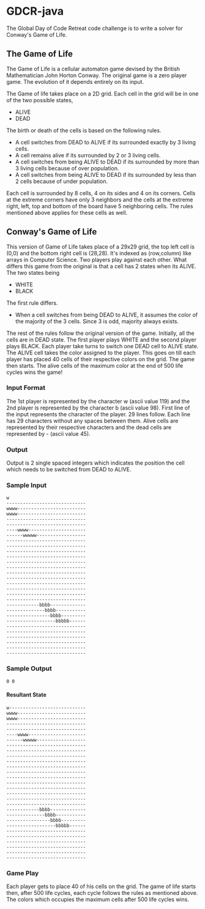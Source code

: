 # GDCR-java

The Global Day of Code Retreat code challenge is to write a solver for Conway's Game of Life.

## The Game of Life

The Game of Life is a cellular automaton game devised by the British Mathematician John Horton Conway. The original game is a zero player game. The evolution of it depends entirely on its input. 

The Game of life takes place on a 2D grid. Each cell in the grid will be in one of the two possible states,

- ALIVE
- DEAD

The birth or death of the cells is based on the following rules.

- A cell switches from DEAD to ALIVE if its surrounded exactly by 3 living cells.
- A cell remains alive if its surrounded by 2 or 3 living cells.
- A cell switches from being ALIVE to DEAD if its surrounded by more than 3 living cells because of over population.
- A cell switches from being ALIVE to DEAD if its surrounded by less than 2 cells because of under population.

Each cell is surrounded by 8 cells, 4 on its sides and 4 on its corners. Cells at the extreme corners have only 3 neighbors and the cells at the extreme right, left, top and bottom of the board have 5 neighboring cells. The rules mentioned above applies for these cells as well. 

## Conway's Game of Life

This version of Game of Life takes place of a 29x29 grid, the top left cell is (0,0) and the bottom right cell is (28,28). It's indexed as (row,column) like arrays in Computer Science. Two players play against each other. What differs this game from the original is that a cell has 2 states when its ALIVE. The two states being

- WHITE
- BLACK

The first rule differs.

- When a cell switches from being DEAD to ALIVE, it assumes the color of the majority of the 3 cells. Since 3 is odd, majority always exists.

The rest of the rules follow the original version of the game. 
Initially, all the cells are in DEAD state. The first player plays WHITE and the second player plays BLACK. Each player take turns to switch one DEAD cell to ALIVE state. The ALIVE cell takes the color assigned to the player. This goes on till each player has placed 40 cells of their respective colors on the grid. The game then starts. The alive cells of the maximum color at the end of 500 life cycles wins the game!

### Input Format

The 1st player is represented by the character w (ascii value 119) and the 2nd player is represented by the character b (ascii value 98). First line of the input represents the character of the player. 29 lines follow. Each line has 29 characters without any spaces between them. Alive cells are represented by their respective characters and the dead cells are represented by - (ascii value 45).

### Output

Output is 2 single spaced integers which indicates the position the cell which needs to be switched from DEAD to ALIVE.

### Sample Input
```
w
-----------------------------
wwww-------------------------
wwww-------------------------
-----------------------------
-----------------------------
----wwww---------------------
------wwwww------------------
-----------------------------
-----------------------------
-----------------------------
-----------------------------
-----------------------------
-----------------------------
-----------------------------
-----------------------------
-----------------------------
-----------------------------
-----------------------------
-----------------------------
------------bbbb-------------
--------------bbbb-----------
----------------bbbb---------
------------------bbbbb------
-----------------------------
-----------------------------
-----------------------------
-----------------------------
-----------------------------
-----------------------------
```
### Sample Output

`0 0`
#### Resultant State
```
w----------------------------
wwww-------------------------
wwww-------------------------
-----------------------------
-----------------------------
----wwww---------------------
------wwwww------------------
-----------------------------
-----------------------------
-----------------------------
-----------------------------
-----------------------------
-----------------------------
-----------------------------
-----------------------------
-----------------------------
-----------------------------
-----------------------------
-----------------------------
------------bbbb-------------
--------------bbbb-----------
----------------bbbb---------
------------------bbbbb------
-----------------------------
-----------------------------
-----------------------------
-----------------------------
-----------------------------
-----------------------------
```
### Game Play

Each player gets to place 40 of his cells on the grid. The game of life starts then, after 500 life cycles, each cycle follows the rules as mentioned above. The colors which occupies the maximum cells after 500 life cycles wins.
